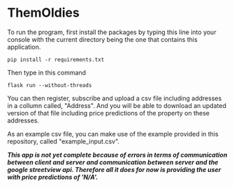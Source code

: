 # ThemOldies

To run the program, first install the packages by typing this line into your console with the current directory being the one that contains this application.
```
pip install -r requirements.txt
```
Then type in this command
```
flask run --without-threads
```
You can then register, subscribe and upload a csv file including addresses in a collumn called, "Address". And you will be able to download an updated version of that file including price predictions of the property on these addresses.

As an example csv file, you can make use of the example provided in this repository, called "example_input.csv".

***This app is not yet complete because of errors in terms of communication between client and server and communication between server and the google streetview api. Therefore all it does for now is providing the user with price predictions of 'N/A'.***
